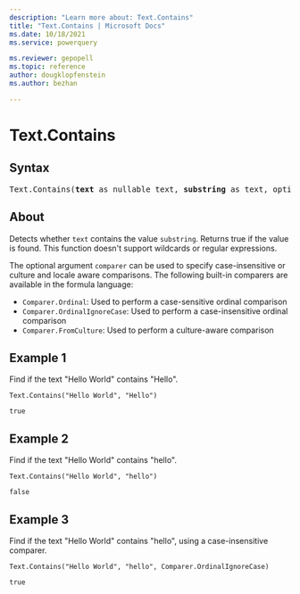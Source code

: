 ```yaml
---
description: "Learn more about: Text.Contains"
title: "Text.Contains | Microsoft Docs"
ms.date: 10/18/2021
ms.service: powerquery

ms.reviewer: gepopell
ms.topic: reference
author: dougklopfenstein
ms.author: bezhan

---
```

# Text.Contains

## Syntax

<pre>
Text.Contains(<b>text</b> as nullable text, <b>substring</b> as text, optional <b>comparer</b> as nullable function) as nullable logical
</pre>
  
## About

Detects whether `text` contains the value `substring`. Returns true if the value is found. This function doesn't support wildcards or regular expressions.

The optional argument `comparer` can be used to specify case-insensitive or culture and locale aware comparisons. The following built-in comparers are available in the formula language:

* `Comparer.Ordinal`: Used to perform a case-sensitive ordinal comparison
* `Comparer.OrdinalIgnoreCase`: Used to perform a case-insensitive ordinal comparison
* `Comparer.FromCulture`: Used to perform a culture-aware comparison

## Example 1

Find if the text "Hello World" contains "Hello".

```powerquery-m
Text.Contains("Hello World", "Hello")
```

`true`

## Example 2

Find if the text "Hello World" contains "hello".

```powerquery-m
Text.Contains("Hello World", "hello")
```

`false`

## Example 3

Find if the text "Hello World" contains "hello", using a case-insensitive comparer.

```powerquery-m
Text.Contains("Hello World", "hello", Comparer.OrdinalIgnoreCase)
```

`true`
